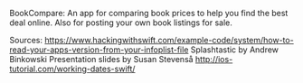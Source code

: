 BookCompare: An app for comparing book prices to help you find the best deal online. Also for posting your own book listings for sale.

Sources:
https://www.hackingwithswift.com/example-code/system/how-to-read-your-apps-version-from-your-infoplist-file
Splashtastic by Andrew Binkowski
Presentation slides by Susan Stevenså
http://ios-tutorial.com/working-dates-swift/
